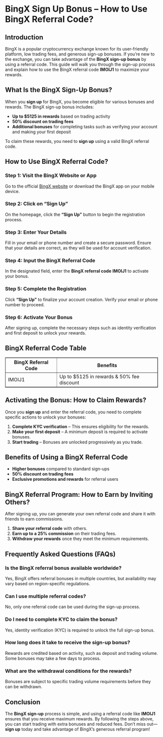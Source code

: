 <h1>BingX Sign Up Bonus – How to Use BingX Referral Code?</h1>
<h2>Introduction</h2>
<p>BingX is a popular cryptocurrency exchange known for its user-friendly platform, low trading fees, and generous sign-up bonuses. If you’re new to the exchange, you can take advantage of the <strong>BingX sign-up bonus</strong> by using a referral code. This guide will walk you through the sign-up process and explain how to use the BingX referral code <strong>IMOIJ1</strong> to maximize your rewards.</p>

<h2>What Is the BingX Sign-Up Bonus?</h2>
<p>When you <strong>sign up</strong> for BingX, you become eligible for various bonuses and rewards. The BingX sign-up bonus includes:</p>
<ul>
    <li><strong>Up to $5125 in rewards</strong> based on trading activity</li>
    <li><strong>50% discount on trading fees</strong></li>
    <li><strong>Additional bonuses</strong> for completing tasks such as verifying your account and making your first deposit</li>
</ul>
<p>To claim these rewards, you need to <strong>sign up</strong> using a valid BingX referral code.</p>

<h2>How to Use BingX Referral Code?</h2>
<h3>Step 1: Visit the BingX Website or App</h3>
<p>Go to the official <a href="https://bingx.com/invite/IMOIJ1">BingX website</a> or download the BingX app on your mobile device.</p>

<h3>Step 2: Click on “Sign Up”</h3>
<p>On the homepage, click the <strong>“Sign Up”</strong> button to begin the registration process.</p>

<h3>Step 3: Enter Your Details</h3>
<p>Fill in your email or phone number and create a secure password. Ensure that your details are correct, as they will be used for account verification.</p>

<h3>Step 4: Input the BingX Referral Code</h3>
<p>In the designated field, enter the <strong>BingX referral code</strong> <strong>IMOIJ1</strong> to activate your bonus.</p>

<h3>Step 5: Complete the Registration</h3>
<p>Click <strong>“Sign Up”</strong> to finalize your account creation. Verify your email or phone number to proceed.</p>

<h3>Step 6: Activate Your Bonus</h3>
<p>After signing up, complete the necessary steps such as identity verification and first deposit to unlock your rewards.</p>

<h2>BingX Referral Code Table</h2>
<table border="1">
    <tr>
        <th>BingX Referral Code</th>
        <th>Benefits</th>
    </tr>
    <tr>
        <td>IMOIJ1</td>
        <td>Up to $5125 in rewards & 50% fee discount</td>
    </tr>
</table>

<h2>Activating the Bonus: How to Claim Rewards?</h2>
<p>Once you <strong>sign up</strong> and enter the referral code, you need to complete specific actions to unlock your bonuses:</p>
<ol>
    <li><strong>Complete KYC verification</strong> – This ensures eligibility for the rewards.</li>
    <li><strong>Make your first deposit</strong> – A minimum deposit is required to activate bonuses.</li>
    <li><strong>Start trading</strong> – Bonuses are unlocked progressively as you trade.</li>
</ol>

<h2>Benefits of Using a BingX Referral Code</h2>
<ul>
    <li><strong>Higher bonuses</strong> compared to standard sign-ups</li>
    <li><strong>50% discount on trading fees</strong></li>
    <li><strong>Exclusive promotions and rewards</strong> for referral users</li>
</ul>

<h2>BingX Referral Program: How to Earn by Inviting Others?</h2>
<p>After signing up, you can generate your own referral code and share it with friends to earn commissions.</p>
<ol>
    <li><strong>Share your referral code</strong> with others.</li>
    <li><strong>Earn up to a 25% commission</strong> on their trading fees.</li>
    <li><strong>Withdraw your rewards</strong> once they meet the minimum requirements.</li>
</ol>

<h2>Frequently Asked Questions (FAQs)</h2>
<h3>Is the BingX referral bonus available worldwide?</h3>
<p>Yes, BingX offers referral bonuses in multiple countries, but availability may vary based on region-specific regulations.</p>

<h3>Can I use multiple referral codes?</h3>
<p>No, only one referral code can be used during the sign-up process.</p>

<h3>Do I need to complete KYC to claim the bonus?</h3>
<p>Yes, identity verification (KYC) is required to unlock the full sign-up bonus.</p>

<h3>How long does it take to receive the sign-up bonus?</h3>
<p>Rewards are credited based on activity, such as deposit and trading volume. Some bonuses may take a few days to process.</p>

<h3>What are the withdrawal conditions for the rewards?</h3>
<p>Bonuses are subject to specific trading volume requirements before they can be withdrawn.</p>

<h2>Conclusion</h2>
<p>The <strong>BingX sign-up</strong> process is simple, and using a referral code like <strong>IMOIJ1</strong> ensures that you receive maximum rewards. By following the steps above, you can start trading with extra bonuses and reduced fees. Don’t miss out—<strong>sign up</strong> today and take advantage of BingX’s generous referral program!</p>

